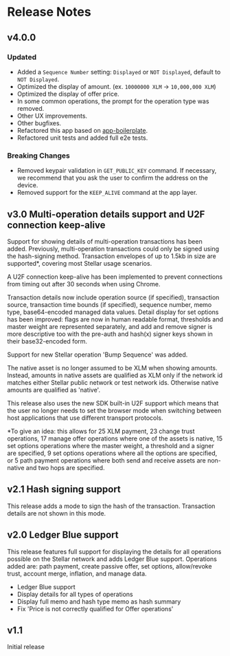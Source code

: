 # Release Notes

## v4.0.0

### Updated
- Added a `Sequence Number` setting: `Displayed` or `NOT Displayed`, default to `NOT Displayed`.
- Optimized the display of amount. (ex. `10000000 XLM` -> `10,000,000 XLM`)
- Optimized the display of offer price.
- In some common operations, the prompt for the operation type was removed.
- Other UX improvements.
- Other bugfixes.
- Refactored this app based on [app-boilerplate](https://github.com/ledgerhq/app-boilerplate).
- Refactored unit tests and added full e2e tests.

### Breaking Changes
- Removed keypair validation in `GET_PUBLIC_KEY` command. If necessary, we recommend that you ask the user to confirm the address on the device.
- Removed support for the `KEEP_ALIVE` command at the app layer.

## v3.0 Multi-operation details support and U2F connection keep-alive

Support for showing details of multi-operation transactions has been added. Previously, multi-operation transactions could only be signed using the hash-signing method. Transaction envelopes of up to 1.5kb in size are supported*, covering most Stellar usage scenarios.

A U2F connection keep-alive has been implemented to prevent connections from timing out after 30 seconds when using Chrome.

Transaction details now include operation source (if specified), transaction source, transaction time bounds (if specified), sequence number, memo type, base64-encoded managed data values. Detail display for set options has been improved: flags are now in human readable format, thresholds and master weight are represented separately, and add and remove signer is more descriptive too with the pre-auth and hash(x) signer keys shown in their base32-encoded form. 

Support for new Stellar operation 'Bump Sequence' was added.

The native asset is no longer assumed to be XLM when showing amounts. Instead, amounts in native assets are qualified as XLM only if the network id matches either Stellar public network or test network ids. Otherwise native amounts are qualified as 'native'.

This release also uses the new SDK built-in U2F support which means that the user no longer needs to set the browser mode when switching between host applications that use different transport protocols.

\*To give an idea: this allows for 25 XLM payment, 23 change trust operations, 17 manage offer operations where one of the assets is native, 15 set options operations where the master weight, a threshold and a signer are specified, 9 set options operations where all the options are specified, or 5 path payment operations where both send and receive assets are non-native and two hops are specified.

## v2.1 Hash signing support

This release adds a mode to sign the hash of the transaction. Transaction details are not shown in this mode.

## v2.0 Ledger Blue support

This release features full support for displaying the details for all operations possible on the Stellar network and adds Ledger Blue support.
Operations added are: path payment, create passive offer, set options, allow/revoke trust, account merge, inflation, and manage data.

- Ledger Blue support
- Display details for all types of operations
- Display full memo and hash type memo as hash summary
- Fix 'Price is not correctly qualified for Offer operations'

## v1.1
Initial release
